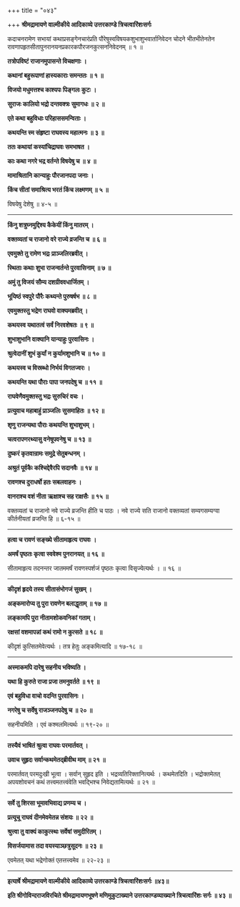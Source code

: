 +++
title = "०४३"

+++
**श्रीमद्रामायणे वाल्मीकीये आदिकाव्ये उत्तरकाण्डे त्रिचत्वारिंशःसर्गः**

कदाचनरामेण सभायां कथाप्रसङ्गेनचारंप्रति पौरेषुस्वविषयकशुभाशुभवार्तानिवेदन चोदने भीतभीतेनतेन रावणापहृतसीतापुनरानयनप्रकारकपौरजनकुत्सननिवेदनम् ॥ १ ॥

**तत्रोपविष्टं राजानमुपासन्ते विचक्षणाः ।**

**कथानां बहुरूपाणां हास्यकाराः समन्ततः ॥ १ ॥**

**विजयो मधुमत्तश्च काश्यपः पिङ्गलः कुटः ।**

**सुराजः कालियो भद्रो दन्तवक्त्रः सुमागधः ॥ २ ॥**

**एते कथा बहुविधाः परिहाससमन्विताः ।**

**कथयन्ति स्म संहृष्टा राघवस्य महात्मनः ॥ ३ ॥**

**ततः कथायां कस्यांचिद्राघवः समभाषत ।**

**काः कथा नगरे भद्र वर्तन्ते विषयेषु च ॥ ४ ॥**

**मामाश्रितानि कान्याहुः पौरजानपदा जनाः ।**

**किंच सीतां समाश्रित्य भरतं किंच लक्ष्मणम् ॥ ५ ॥**

विषयेषु देशेषु ॥ ४-५ ॥

****

**किंनु शत्रुघ्नमुद्दिश्य कैकेयीं किंनु मातरम् ।**

**वक्तव्यतां च राजानो वरे राज्ये व्रजन्ति च ॥ ६ ॥**

**एवमुक्ते तु रामेण भद्रः प्राञ्जलिरब्रवीत् ।**

**स्थिताः कथाः शुभा राजन्वर्तन्ते पुरवासिनाम् ॥ ७ ॥**

**अमुं तु विजयं सौम्य दशग्रीववधार्जितम् ।**

**भूयिष्ठं स्वपुरे पौरैः कथ्यन्ते पुरुषर्षभ ॥ ८ ॥**

**एवमुक्तस्तु भद्रेण राघवो वाक्यमब्रवीत् ।**

**कथयस्व यथातत्वं सर्वं निरवशेषतः ॥ ९ ॥**

**शुभाशुभानि वाक्यानि यान्याहुः पुरवासिनः ।**

**श्रुत्वेदानीं शुभं कुर्यां न कुर्यामशुभानि च ॥ १० ॥**

**कथयस्व च विस्रब्धो निर्भयं विगतज्वरः ।**

**कथयन्ति यथा पौराः पापा जनपदेषु च ॥ ११ ॥**

**राघवेणैवमुक्तस्तु भद्रः सुरुचिरं वचः ।**

**प्रत्युवाच महाबाहुं प्राञ्जलिः सुसमाहितः ॥ १२ ॥**

**शृणु राजन्यथा पौराः कथयन्ति शुभाशुभम् ।**

**चत्वरापणरथ्यासु वनेषूपवनेषु च ॥ १३ ॥**

**दुष्करं कृतवान्रामः समुद्रे सेतुबन्धनम् ।**

**अश्रुतं पूर्वकैः कश्चिद्देवैरपि सदानवैः ॥ १४ ॥**

**रावणश्च दुराधर्षो हतः सबलवाहनः ।**

**वानराश्च वशं नीता ऋक्षाश्च सह राक्षसैः ॥ १५ ॥**

वक्तव्यतां च राजानो नवे राज्ये व्रजन्ति हीति च पाठः । नवे राज्ये सति राजानो वक्तव्यतां सम्यगसम्यग्वा कीर्तनीयतां व्रजन्ति हि ॥ ६-१५ ॥

****

**हत्वा च रावणं सङ्ख्ये सीतामाहृत्य राघवः ।**

**अमर्षं पृष्ठतः कृत्वा स्ववेश्म पुनरानयत् ॥ १६ ॥**

सीतामाहृत्य तदनन्तर जातममर्षं रावणस्पर्शजं पृष्ठतः कृत्वा विसृज्येत्यर्थः । ॥ १६ ॥

****

**कीदृशं हृदये तस्य सीतासंभोगजं सुखम् ।**

**अङ्कमारोप्य तु पुरा रावणेन बलाद्धृताम् ॥ १७ ॥**

**लङ्कामपि पुरा नीतामशोकवनिकां गताम् ।**

**रक्षसां वशमापन्नां कथं रामो न कुत्सते ॥ १८ ॥**

कीदृशं कुत्सितमेवेत्यर्थः । तत्र हेतुः अङ्कमित्यादि ॥ १७-१८ ॥

****

**अस्माकमपि दारेषु सहनीय भविष्यति ।**

**यथा हि कुरुते राजा प्रजा तमनुवर्तते ॥ १९ ॥**

**एवं बहुविधा वाचो वदन्ति पुरवासिनः ।**

**नगरेषु च सर्वेषु राजञ्जनपदेषु च ॥ २० ॥**

सहनीयमिति । एवं कश्मलमित्यर्थः ॥ १९-२० ॥

****

**तस्यैवं भाषितं श्रुत्वा राघवः परमार्तवत् ।**

**उवाच सुहृदः सर्वान्कथमेतद्ब्रीवीथ माम् ॥ २१ ॥**

परमार्तवत् परमदुःखी भूत्वा । सर्वान् सुहृद इति । भद्रव्यतिरिक्तानित्यर्थः । कथमेतदिति । भद्रोक्तमेतत् अपयशोवचनं कथं तत्त्वमतत्त्वंवेति भवद्भिश्च निवेद्यतामित्यर्थः ॥ २१ ॥

****

**सर्वे तु शिरसा भूमावभिवाद्य प्रणम्य च ।**

**प्रत्यूचू राघवं दीनमेवमेतन्न संशयः ॥ २२ ॥**

**श्रुत्त्वा तु वाक्यं काकुत्स्थः सर्वेषां समुदीरितम् ।**

**विसर्जयामास तदा वयस्याञ्छत्रुसूदनः ॥ २३ ॥**

एवमेतत् यथा भद्रेणोक्तं एतत्तत्त्वमेव ॥ २२-२३ ॥

****

**इत्यार्षे श्रीमद्रामायणे वाल्मीकीये आदिकाव्ये उत्तरकाण्डे त्रिचत्वारिंशःसर्गः ॥४३॥**

**इति श्रीगोविन्दराजविरचिते श्रीमद्रामायणभूषणे मणिमुकुटाख्याने उत्तरकाण्डव्याख्याने त्रिचत्वारिंशः सर्गः ॥ ४३ ॥**

